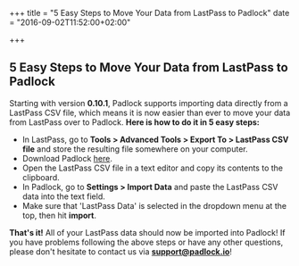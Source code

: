 +++
title = "5 Easy Steps to Move Your Data from LastPass to Padlock"
date = "2016-09-02T11:52:00+02:00"

+++

 ## 5 Easy Steps to Move Your Data from LastPass to Padlock

Starting with version **0.10.1**, Padlock supports importing data directly from a
LastPass CSV file, which means it is now easier than ever to move your data from LastPass
over to Padlock. **Here is how to do it in 5 easy steps:**

- In LastPass, go to **Tools > Advanced Tools > Export To > LastPass CSV file** and store the
    resulting file somewhere on your computer.
- Download Padlock [here](http://padlock.io).
- Open the LastPass CSV file in a text editor and copy its contents to the clipboard.
- In Padlock, go to **Settings > Import Data** and paste the LastPass CSV data into the text field.
- Make sure that 'LastPass Data' is selected in the dropdown menu at the top, then hit **import**.

**That's it!** All of your LastPass data should now be imported into Padlock! If you
have problems following the above steps or have any other questions, please don't hesitate to contact
us via [**support@padlock.io**](mailto:support@padlock.io)!
